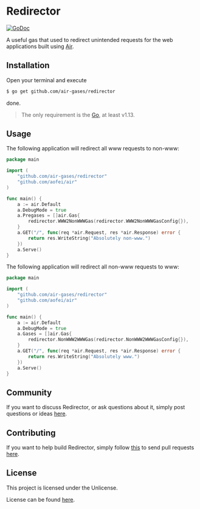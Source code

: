 # Redirector

[![GoDoc](https://godoc.org/github.com/air-gases/redirector?status.svg)](https://godoc.org/github.com/air-gases/redirector)

A useful gas that used to redirect unintended requests for the web applications
built using [Air](https://github.com/aofei/air).

## Installation

Open your terminal and execute

```bash
$ go get github.com/air-gases/redirector
```

done.

> The only requirement is the [Go](https://golang.org), at least v1.13.

## Usage

The following application will redirect all www requests to non-www:

```go
package main

import (
	"github.com/air-gases/redirector"
	"github.com/aofei/air"
)

func main() {
	a := air.Default
	a.DebugMode = true
	a.Pregases = []air.Gas{
		redirector.WWW2NonWWWGas(redirector.WWW2NonWWWGasConfig{}),
	}
	a.GET("/", func(req *air.Request, res *air.Response) error {
		return res.WriteString("Absolutely non-www.")
	})
	a.Serve()
}
```

The following application will redirect all non-www requests to www:

```go
package main

import (
	"github.com/air-gases/redirector"
	"github.com/aofei/air"
)

func main() {
	a := air.Default
	a.DebugMode = true
	a.Gases = []air.Gas{
		redirector.NonWWW2WWWGas(redirector.NonWWW2WWWGasConfig{}),
	}
	a.GET("/", func(req *air.Request, res *air.Response) error {
		return res.WriteString("Absolutely www.")
	})
	a.Serve()
}
```

## Community

If you want to discuss Redirector, or ask questions about it, simply post
questions or ideas [here](https://github.com/air-gases/redirector/issues).

## Contributing

If you want to help build Redirector, simply follow
[this](https://github.com/air-gases/redirector/wiki/Contributing) to send pull
requests [here](https://github.com/air-gases/redirector/pulls).

## License

This project is licensed under the Unlicense.

License can be found [here](LICENSE).
